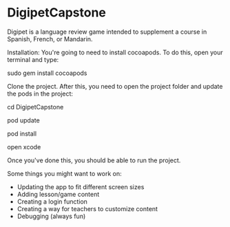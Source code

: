 # DigipetCapstone

Digipet is a language review game intended to supplement a course in Spanish, French, or Mandarin.

Installation:
You're going to need to install cocoapods. To do this, open your terminal and type:

sudo gem install cocoapods

Clone the project. After this, you need to open the project folder and update the pods in the project:

cd DigipetCapstone

pod update

pod install

open xcode

Once you've done this, you should be able to run the project.

Some things you might want to work on:
- Updating the app to fit different screen sizes
- Adding lesson/game content
- Creating a login function
- Creating a way for teachers to customize content
- Debugging (always fun)
